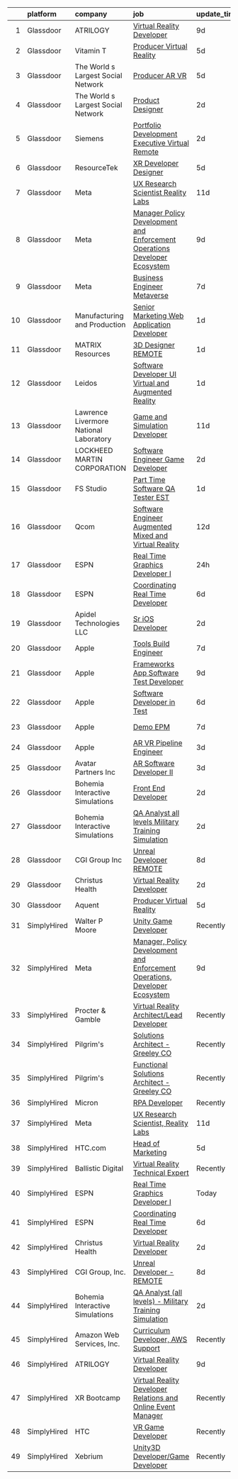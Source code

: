 

|    | platform    | company                                | job                                                                                                                                                                                                                                                                                                                                                                                                                                                                                                                                                                                                                                                                                                                                                                                                                                                                                                                                                                                                                                                                                                                                                                                                                                                                                                                                                                                                                                                                     | update_time   | location           |
|---:|:------------|:---------------------------------------|:------------------------------------------------------------------------------------------------------------------------------------------------------------------------------------------------------------------------------------------------------------------------------------------------------------------------------------------------------------------------------------------------------------------------------------------------------------------------------------------------------------------------------------------------------------------------------------------------------------------------------------------------------------------------------------------------------------------------------------------------------------------------------------------------------------------------------------------------------------------------------------------------------------------------------------------------------------------------------------------------------------------------------------------------------------------------------------------------------------------------------------------------------------------------------------------------------------------------------------------------------------------------------------------------------------------------------------------------------------------------------------------------------------------------------------------------------------------------|:--------------|:-------------------|
|  1 | Glassdoor   | ATRILOGY                               | [Virtual Reality Developer](https://www.glassdoor.com/partner/jobListing.htm?pos=104&ao=1110586&s=58&guid=00000183074304beaa818a328b59faed&src=GD_JOB_AD&t=SR&vt=w&ea=1&cs=1_2ae82aa7&cb=1662274176533&jobListingId=1008094627490&cpc=334ABAF5D42DC775&jrtk=3-0-1gc3k617bjcbc801-1gc3k617uimai800-a7119f71d1a27b94--6NYlbfkN0Coaqwr41TC2LgejnR7Utnytr6GYvK_E0y3WIq7ZdLRae9o-QpJIESlqP3qGLJFeU5vsQmF3Ic_fgJDnP4XcHx4g8cWXgz6e5nwaShTzrgFIhL0GmOP9pMWfKSfFitskYydLkgBCbJaHGGi3Z_RboW1wlAyQfJC3J2dhCh4-GMwJD8BMjFUhvm-9a4WNv7nVF3Q4efYa_Gy634ESwBvObV0YlJkYhqEwVtKkOe7qLlcv56ShGYZDgCiSow3aKVT6Tii8RXdzLOAU5f1W0b8ffcw4ILzQlNccf-lwQUHE1mmngfmG2YDHMZTkyZshhc8H1-i_F4yACjlQ6d6M0zpiyZ4B5-R-oKqKbjSGwO__AFrIVB8fAjs1mjNaXaAp4e9YzSNJmhvxNEAcVQ_hxoaayZMuqHiEUdAkXpnI8XU_1Y5WYyGdMOxND0Uir9lhC_C4PjRf0wlRgQXeL0aUvS6TSAoSj5bkOEHnfxite2ebiPItbqGwKxoklLcSGOdMBB8eH8%3D)                                                                                                                                                                                                                                                                                                                                                                                                                                                                                                                                                                                                      | 9d            | Remote             |
|  2 | Glassdoor   | Vitamin T                              | [Producer   Virtual Reality](https://www.glassdoor.com/partner/jobListing.htm?pos=113&ao=1110586&s=58&guid=00000183074304beaa818a328b59faed&src=GD_JOB_AD&t=SR&vt=w&cs=1_529b752b&cb=1662274176534&jobListingId=1008101206534&cpc=9DC6E4D8324653EE&jrtk=3-0-1gc3k617bjcbc801-1gc3k617uimai800-226bc3a4e640f870--6NYlbfkN0DMrcEu7yrtATojKJA7cEzGQ3FdRGWLh0CZQInL4ECGI6k5tN82kdM0cJmh4vC7GgjiWSHZBRwAxTcEN6KJ61nJKvqQ1Y-3Va_LROxbU4awhpbI8YTQDa5snB2Lu88DanOteUFUUaxMQ3itT08U3gxGD8BK5tkPxsCbvsC-jAz7Y0lycfmtmcK3ptKIzNMTBlBgN6Kh_9cNGtv-X9EK-l26skcsbPBmaSByKFi4Go4NiVZzN3ib0EyQ8yv4uGYtwz8mP19yVkErcaHKyGfjhn3iEdWtRebT4-3lPD9uGwxmjHO6g_f2PXiPw5fbV257Pg50uOjgZxWaEyMhVWMWbNmVlUjpQBDHndkArldmbt7VgeX26WfGUDFaDou5TsJ_qHQCZmdNZHAhhcylCPmcMZASM1G9P-vLyLHHbJy9CYbU_4BjJVC_WdYD8nrz2WUBhnH-TYAlH2Z8-HeDXTKzgYgH0EsvzHPTPOKEjwq4-JL-jw%3D%3D)                                                                                                                                                                                                                                                                                                                                                                                                                                                                                                                                                                                                                            | 5d            | Los Angeles, CA    |
|  3 | Glassdoor   | The World s Largest Social Network     | [Producer  AR VR ](https://www.glassdoor.com/partner/jobListing.htm?pos=114&ao=1110586&s=58&guid=00000183074304beaa818a328b59faed&src=GD_JOB_AD&t=SR&vt=w&ea=1&cs=1_9bc198ce&cb=1662274176534&jobListingId=1008101226191&cpc=9DC6E4D8324653EE&jrtk=3-0-1gc3k617bjcbc801-1gc3k617uimai800-2061b352e049fa60--6NYlbfkN0DSgjPPcnEdvoK3uuxfISLALE6pB1FR7YSHOr_tSg5_QGIhoz_2VqUepdcKLBLI_zS438nBqHt2IVlpEGGOTdbviDWq0ufibl61Hho54JQYd7Ytz99vimrykqntre1xRz6gpptpf5SAyb96IJF6Vdj5Xu24FrqZ7OqaQZ0ru_AEqjywUIQ-pVHZsbQF3Zro43D02l-C7TwH9No5B_TdWGJZGs06ZliqE41GEnHe4Wbe_wTd7g5ltHSoIm073pFJC-cZ_OpBnEnJfaF31dofAlYIPjoWCJMGe6_IXHp2ToCWuH6_X421Qe9VNCrKObpDJgYkKuJ3-AKWGBYFLKOdCcNo3bSxn2uRFHL2uCDPBXIzfVp7FICW4Lbx0P9EioCPwFsSOZxp9any1ZhDjO6Llp2ZO80h9p64cApJk5BqgT8BsboAHzutxKIUM3alNP50eg2Cc6b21GApBLZVs82ejuvrffDUvsw5CWVtQdDZiAoq4mxbpgcu00k8Pxo5rKja8QCwtCOc5awhAot2jRQ8JX143Xd1UwbDCg43Ad-sW2T2iksz1iesnpZKYcDm0UwaIa79Mkongf_tQ30RbRae6LTx)                                                                                                                                                                                                                                                                                                                                                                                                                                                                                                                             | 5d            | Houston, TX        |
|  4 | Glassdoor   | The World s Largest Social Network     | [Product Designer](https://www.glassdoor.com/partner/jobListing.htm?pos=112&ao=1110586&s=58&guid=00000183074304beaa818a328b59faed&src=GD_JOB_AD&t=SR&vt=w&ea=1&cs=1_15f682bc&cb=1662274176534&jobListingId=1008112599844&cpc=82B3195DA92CAF92&jrtk=3-0-1gc3k617bjcbc801-1gc3k617uimai800-b3d15ef42cee080c--6NYlbfkN0DSgjPPcnEdvoK3uuxfISLALE6pB1FR7YSHOr_tSg5_QGIhoz_2VqUepdcKLBLI_zTbR1UYnUQgETXBZs3VGV3fssXZsBX8sT2z0C9Q5-qcBwvZvbc2EDZQFGzAj4guOqukMzRdG9r0DhuoCiLj2vR1xQhCUgxcwBJKCrk71Ljh9kyHywOabeZTQA_QZY5SurMa7XmOrGNyljsKImNfEiUcHiwuy7sZl35LIiqkRphWUOplYGghfAFcpZdycF8bEIgS-7EjR679OTl1CXPfplKsUJXuNXBI9M8v7kQWnxE5afkABCrHXkOSLtwdhp9jXBXR_vMWPWu2peOXkLGv0vXplNmFs7ffVtkI4OKMYrcHBP0-BRsqcPlzfcqdEch-nhdUJGlDLfy8bDz43f4ceGDfzqAqO1Os1uMLez2vek-0-q9yYg6m3OJE8vrWh7x9RHqFYAl4HsqGjlUMHEfar_5xd1AmvAT4bHQViQkIEh60SePN_VZ_Z1JrG5K__AYrcEJhLvRBI5O8IFTNAcFGl-DpJ8GQ8g-xVYjNjHchOeDVnrib2g8z8_syc0fbykb8dBoQoLPtevoUmwacVJjab0HX)                                                                                                                                                                                                                                                                                                                                                                                                                                                                                                                             | 2d            | San Diego, CA      |
|  5 | Glassdoor   | Siemens                                | [Portfolio Development Executive   Virtual Remote](https://www.glassdoor.com/partner/jobListing.htm?pos=129&ao=1136043&s=58&guid=00000183074304beaa818a328b59faed&src=GD_JOB_AD&t=SR&vt=w&cs=1_472201d7&cb=1662274176535&jobListingId=1008111648245&jrtk=3-0-1gc3k617bjcbc801-1gc3k617uimai800-6f3904b9ecfc0b1b-)                                                                                                                                                                                                                                                                                                                                                                                                                                                                                                                                                                                                                                                                                                                                                                                                                                                                                                                                                                                                                                                                                                                                                       | 2d            | Austin, TX         |
|  6 | Glassdoor   | ResourceTek                            | [XR Developer   Designer](https://www.glassdoor.com/partner/jobListing.htm?pos=107&ao=1110586&s=58&guid=00000183074304beaa818a328b59faed&src=GD_JOB_AD&t=SR&vt=w&ea=1&cs=1_4fe18637&cb=1662274176533&jobListingId=1008101557406&cpc=45DC3EB807283E85&jrtk=3-0-1gc3k617bjcbc801-1gc3k617uimai800-072caf7674237d89--6NYlbfkN0DAUWiHVvTL3qSwCPlAGxP_Kyyv6-P4DkM9fZj4wgGgrfYHW_oRckNsoyvUy_uCFBTnj-gxWQMbwZyu9ARnspb5lSdvE56UGWTSNsLhRmHfuYTWj-9hxqZCyITxGQWhSGXFDv_cYkBELCHqlIM5lFGaplZPk184FOE_L81nEOXljzOhTZj5iiaA5i3BVbxg1cwglBBgEsT6ELE46q0Td41O_dsEVES5AmqkRPa9cGcz94CW6ZC4BPFG6XDCE9ueuDDygmHra4EK3NlEE00qrognVRMpV4YES0lwV9DXgpcMrpp8To9M4aqdYOlj1HrynEP4DgnfRbap4TaqIVg0NaKDYkiBt99KFxxupkwg780Xe2hT3BdAvOPZb8jXbqweaWhLwiL65PYyCplTVq_Mc1fviSgWYOBgVH9B0DauF534W9JtkDdTEBxX4p0XXf2EL5RrmZftAhO4ot60auGJE2Fcuy1g8ARt6j2gDAKBZFKRPU6Oboao1WoLUJZdQydie4G4gxGo7r3_ng%3D%3D)                                                                                                                                                                                                                                                                                                                                                                                                                                                                                                                                                                                          | 5d            | Nashville, TN      |
|  7 | Glassdoor   | Meta                                   | [UX Research Scientist  Reality Labs](https://www.glassdoor.com/partner/jobListing.htm?pos=109&ao=1110586&s=58&guid=00000183074304beaa818a328b59faed&src=GD_JOB_AD&t=SR&vt=w&cs=1_da7af55d&cb=1662274176533&jobListingId=1008089729898&cpc=0FE1F5EA2BC84A01&jrtk=3-0-1gc3k617bjcbc801-1gc3k617uimai800-e6ff297dde4b830f--6NYlbfkN0DYl4UJW4r1Vl7FEn6T9F-rD9lpC-0oMJVSiWjK_MGUd8e8cHXcpv6KPyjLHZEfqkV4p65aMquXS419n9PMwHvSklwIhm8vtpIaPWPdmFRsiWk3Yf1o4wuUvNnbfv8i78ltjql3m-Cd79xa4dcW_e5wrtt8aegr5H9yYu95WdwclICKjeT-YxlIaDO7KV_Eca0LgtoK7tiJRyUQ1tpqe_AgkyR_RY8317YPeCSbhY_0L6NZ3yJ8iXRmyxPpgV_pIQyny54-k2gVaLJk81T8QOhxZ-xsFKd64Z8z-DzRWCHnzWS5Ax7WbiZphxxiG29gfJHeuvW6HbeWgZE1kovB_gBLbfyDw2kBNI_MfkN5equD_ene1Xb87wd83ZUUFUtrYcPc4TJMNNXQiVIdp73D5Cu9Mb0LpXD_NxlfVuxRMGvrDm0iLF_EjTtN57hi_0q4HxUGWH0vTDE12qahAODrDQvnIhyX5QVjhKSK5-TGaHteJzc3UiJDps-7R790pD3QPWSwxpeMtfXpKUZzHHQEEOlxi8s86xEDsboSSldIRbyDLP2AUPGUxwLsGNuC-2WVK0IiIonyJjgDil7M8hIXFp26CP5aTzBq4cQ-N8Gug0nUnv8CEq2K8gpVbaFAnccAyXUj2eHNaSKjUd5H8OTyf_wtSEx1rc3y1VUaXVWgo9FJRractI7GlD9mQRNbzwdFr0flGZaTZzBp-AEO-tzWkxX92HOoAykqREFjSeQz3NAWwnpML73pZvcLj0oIwNuf35fC2HJpWrklad3b2-rXMqsNDQknp-dGYitOT0A9n40kXNBmOUkPePLBuZMD4DR0h-Bla9Ma-XKjsdwFOn96O7Kv98iCN9FTB2lcabsZp7pNEBsXfatRwGZoz18IoVrqkGROlS_Rxi0os9BZ27FgRlqDXYrsYQNzHRieHMjbCfcJz_2bKoNocEwbFhkawQp0n5W0aZJ86VVr2k3HGA9E0tz49qfnmmiww4lmDbspaqwCA0pTJoY1HJt7BbctwltLvF8QcMz3DrnUPAO6mgd1u6h3xfI2ac-SRZb5c3yMW8kZjovTESC3-JRQflzTykD4ZDc%3D) | 11d           | Remote             |
|  8 | Glassdoor   | Meta                                   | [Manager  Policy Development and Enforcement Operations  Developer Ecosystem](https://www.glassdoor.com/partner/jobListing.htm?pos=126&ao=1136043&s=58&guid=00000183074304beaa818a328b59faed&src=GD_JOB_AD&t=SR&vt=w&cs=1_86b89d73&cb=1662274176535&jobListingId=1008095386785&jrtk=3-0-1gc3k617bjcbc801-1gc3k617uimai800-7b7cf2be5c2c360b-)                                                                                                                                                                                                                                                                                                                                                                                                                                                                                                                                                                                                                                                                                                                                                                                                                                                                                                                                                                                                                                                                                                                            | 9d            | Remote             |
|  9 | Glassdoor   | Meta                                   | [Business Engineer  Metaverse](https://www.glassdoor.com/partner/jobListing.htm?pos=111&ao=1110586&s=58&guid=00000183074304beaa818a328b59faed&src=GD_JOB_AD&t=SR&vt=w&cs=1_588a00f4&cb=1662274176533&jobListingId=1008098380622&cpc=FA84DF7EA1EC2398&jrtk=3-0-1gc3k617bjcbc801-1gc3k617uimai800-f74c31323406ede6--6NYlbfkN0DYl4UJW4r1Vl7FEn6T9F-rD9lpC-0oMJVSiWjK_MGUd8e8cHXcpv6KPyjLHZEfqkWOcX9hFWx8hBZJ35vVM6gOPhIq3PQwo91r5nRGltgM-tikUBEzlprCWfFNCLGDtOua8yMqQx-wqUgalNXupcKM3JJCce47PW0xPi_cZSXqwe59jZh0RIuz3oUI-lfEKEAK_XLAUMUPtDTEJ4zMq7nTLDQ4UUQmj70Hfot3VU5oRBXlIps14bkcV1-JS7tba4I68UMZvPo0SyYRDd6jrN2R0mcaWM_76Fyf2he7kjbD0HFtkhjmPLHXvj9TCOnWg8YE6hvvVH_dtJoN9ZDefi76XH77w6nawgu0m9U9bxnI2HTTw8bBqCcn0rS60qCh2SnhnLoi9TIpin2izyjpBRKBzRKUIfaEkrWuyLV8x8bgibsIC4y4XmS1J8U2q2PDqSiDEyPtrhV86_khRptfKWHbKMNWb0V6sjNcJYx3YUOCU1zPUdQJEKXULkW5YDVO1udJkwB6mYUXmYibDhpC0sxDR1sNpkZatF0N26JBDtGTrW7HLrzwhcJSiW5wv-j6rBdJ8qx6HLn9RSvk8hTqiYbgM597gfzefmC36_-KimqKvvIEhD8WirlWQWPyStcHNpsmdGE4KMWDzenW3yADgSJgPcVGbSR8gej0y5lKYs2uoCf91WGXKUT_WOHkXBnUKddEYIusz0I-jtSYZAL3EOXZvv3zQ-2SGHG_7Q3UKZ-2zUXT19gSwbMDdXnBci-b7kapJ6roJW0CpkrD5syusGWKDHXSO6puRYRtOBK7xFhYQOeSoTAtbx7g2PWDfkDHBt4a2KJ4xd4FkndhpD0Z6vs17zfF_3M9oVqCUGMf6YXfD6-FGVfapwWy0HRTvU1pZW88z0g__ezvp9SuwIZnERP8oe5hyJkkRdB5XIRZBuunXLtpnbalqDDAKzj5pmvw4oyRZ1FW4LlBUGQQHV1aNMXx_qrPyg1YQQucgTzK1Fk8GrNURaAoE5HEUq62hQNsGy5fa0W4D64-2bE4aSukHMsL)                                                      | 7d            | Los Angeles, CA    |
| 10 | Glassdoor   | Manufacturing and Production           | [Senior Marketing Web Application Developer](https://www.glassdoor.com/partner/jobListing.htm?pos=106&ao=1110586&s=58&guid=00000183074304beaa818a328b59faed&src=GD_JOB_AD&t=SR&vt=w&ea=1&cs=1_382e7e8f&cb=1662274176533&jobListingId=1008114121205&cpc=BFE8C4BF51BDD557&jrtk=3-0-1gc3k617bjcbc801-1gc3k617uimai800-2c45b50f94eb907b--6NYlbfkN0C_4KFwGUINBEH9rnHib4m2ff3vPZ59xxTCDWO3f9-ir6-6B6T1oJoDhQrkLbT1xWA8xalybe9blUQ3L31Ks4qZ9ufpm0E5HGED2R2aeswjBtmFniNot0OXpA4v7qdzytMKHvFv3XC9UhpR4-MXC13ma01NNv1RTzo_UrKNhixkPJPCv_K8w13RKYWv9kysvQRfGdKjphg64R-ZXPpEajoGBt6XgXmE6iQYXFbTyNv0lMFcYojgnbVBfhLRkgRP3dXsZvnYksg0yU6r7-BfChReOaF4w5EJyTFDEh8yMfz_-47-wwqqFQShgY0PPEss317iq_ybe_6xy7OFTast05BWgUhNwD6cBzi8nREVn8N8W_Ae47YREOuIw8gjXN4A07FnFTr2TaLvWXG10RmBUbU0s42U_mwNmvyISl9cVkU7EFM7m9RGIYrvtmM9W5qzYFilso3EHVH8VUPUSg24PxznGN_Y_oAJRASGDCNf00ROHP_l80lWknc9ml3d-5jkhBfYI7R3EM9F1Q%3D%3D)                                                                                                                                                                                                                                                                                                                                                                                                                                                                                                                                                                       | 1d            | Birmingham, AL     |
| 11 | Glassdoor   | MATRIX Resources                       | [3D Designer   REMOTE](https://www.glassdoor.com/partner/jobListing.htm?pos=117&ao=1110586&s=58&guid=00000183074304beaa818a328b59faed&src=GD_JOB_AD&t=SR&vt=w&ea=1&cs=1_ce987228&cb=1662274176534&jobListingId=1008114156820&cpc=9908D8D4413DBB8A&jrtk=3-0-1gc3k617bjcbc801-1gc3k617uimai800-2c0053098b37e20a--6NYlbfkN0De5ppvndiyxA0pMSLQzOe_j9Mra0KF_8EhxTxOKXtZIfhM20E97mGJJkld1Jz77JEq1fQtsCFRdNFQWRLdAciFTVI7ZiclqYIGanYXlNuvyZcjcqfnGKTs95sQY8dkYsocJNeNYlZrZE23g5KMbPnHX-Ow_UcY1LwLtkqu2jWjyI6baNMiSJMpQc_g-WpTPBSRVijU9qO1TLxrXIXKYc5n9GfsaOvy6MM_WkwZesA55Ngvl36Elnmc7VhYhwAXKEoorRY342KXHWxKv76RkYSCYuG-oXXUeWotz1igXFJ1bVXaNfKMmXJjH-IkAXgScQ59CSbQ6sCIur8aeWyaHWnwF9eJrcLDZ5-hA5r3tXUmRcoDI-M2zSxJEZzcuvIhJlAgSUHRCGcoyw8ODsdt3loK3xkz1GlXcyYo-Gae79Z5V8INyn6Q4O5skDa4kWyxlAU5rr4SrcZKK1mvynTWNdVJeMow6O8Wfs7tv9ttlBTeYcgu2OKQW6t6j5nntECroF8Q4N_cydSOhNY1M_CRaqIa01Z3TtwAm5U%3D)                                                                                                                                                                                                                                                                                                                                                                                                                                                                                                                                                                           | 1d            | Dallas, TX         |
| 12 | Glassdoor   | Leidos                                 | [Software Developer   UI  Virtual and Augmented Reality](https://www.glassdoor.com/partner/jobListing.htm?pos=123&ao=1136043&s=58&guid=00000183074304beaa818a328b59faed&src=GD_JOB_AD&t=SR&vt=w&cs=1_85b2f3b1&cb=1662274176535&jobListingId=1008114255121&jrtk=3-0-1gc3k617bjcbc801-1gc3k617uimai800-fe48ed0d03220606-)                                                                                                                                                                                                                                                                                                                                                                                                                                                                                                                                                                                                                                                                                                                                                                                                                                                                                                                                                                                                                                                                                                                                                 | 1d            | Bethesda, MD       |
| 13 | Glassdoor   | Lawrence Livermore National Laboratory | [Game and Simulation Developer](https://www.glassdoor.com/partner/jobListing.htm?pos=124&ao=1136043&s=58&guid=00000183074304beaa818a328b59faed&src=GD_JOB_AD&t=SR&vt=w&cs=1_08f89960&cb=1662274176535&jobListingId=1008088757869&jrtk=3-0-1gc3k617bjcbc801-1gc3k617uimai800-69fb73c5ec4fe4f1-)                                                                                                                                                                                                                                                                                                                                                                                                                                                                                                                                                                                                                                                                                                                                                                                                                                                                                                                                                                                                                                                                                                                                                                          | 11d           | Livermore, CA      |
| 14 | Glassdoor   | LOCKHEED MARTIN CORPORATION            | [Software Engineer   Game Developer](https://www.glassdoor.com/partner/jobListing.htm?pos=122&ao=1136043&s=58&guid=00000183074304beaa818a328b59faed&src=GD_JOB_AD&t=SR&vt=w&cs=1_49168f6f&cb=1662274176535&jobListingId=1008112442385&jrtk=3-0-1gc3k617bjcbc801-1gc3k617uimai800-0ecb384e7b7e80c1-)                                                                                                                                                                                                                                                                                                                                                                                                                                                                                                                                                                                                                                                                                                                                                                                                                                                                                                                                                                                                                                                                                                                                                                     | 2d            | Marietta, GA       |
| 15 | Glassdoor   | FS Studio                              | [Part   Time Software QA Tester   EST](https://www.glassdoor.com/partner/jobListing.htm?pos=121&ao=1136043&s=58&guid=00000183074304beaa818a328b59faed&src=GD_JOB_AD&t=SR&vt=w&cs=1_a73848f7&cb=1662274176535&jobListingId=1008114258313&jrtk=3-0-1gc3k617bjcbc801-1gc3k617uimai800-de977b9364c57902-)                                                                                                                                                                                                                                                                                                                                                                                                                                                                                                                                                                                                                                                                                                                                                                                                                                                                                                                                                                                                                                                                                                                                                                   | 1d            | Remote             |
| 16 | Glassdoor   | Qcom                                   | [Software Engineer   Augmented  Mixed and Virtual Reality](https://www.glassdoor.com/partner/jobListing.htm?pos=127&ao=1136043&s=58&guid=00000183074304beaa818a328b59faed&src=GD_JOB_AD&t=SR&vt=w&cs=1_435c9c65&cb=1662274176535&jobListingId=1008086104832&jrtk=3-0-1gc3k617bjcbc801-1gc3k617uimai800-f92fa02f8e93d358-)                                                                                                                                                                                                                                                                                                                                                                                                                                                                                                                                                                                                                                                                                                                                                                                                                                                                                                                                                                                                                                                                                                                                               | 12d           | San Diego, CA      |
| 17 | Glassdoor   | ESPN                                   | [Real Time Graphics Developer I](https://www.glassdoor.com/partner/jobListing.htm?pos=119&ao=1136043&s=58&guid=00000183074304beaa818a328b59faed&src=GD_JOB_AD&t=SR&vt=w&cs=1_f787a96b&cb=1662274176534&jobListingId=1008115460640&jrtk=3-0-1gc3k617bjcbc801-1gc3k617uimai800-877d23318fd1bacd-)                                                                                                                                                                                                                                                                                                                                                                                                                                                                                                                                                                                                                                                                                                                                                                                                                                                                                                                                                                                                                                                                                                                                                                         | 24h           | Bristol, CT        |
| 18 | Glassdoor   | ESPN                                   | [Coordinating Real Time Developer](https://www.glassdoor.com/partner/jobListing.htm?pos=101&ao=1110586&s=58&guid=00000183074304beaa818a328b59faed&src=GD_JOB_AD&t=SR&vt=w&cs=1_4e9eb8be&cb=1662274176532&jobListingId=1008099703471&cpc=F4CC4721A073827F&jrtk=3-0-1gc3k617bjcbc801-1gc3k617uimai800-ec9ac00aa93ed0f3--6NYlbfkN0DAFTyt7pbDCC2JPO79CSdi1dIb81yjczP5qsKcZIxgiYm3-7g-689Ur9xqU8QiYHWliOuVcqmIqya8WKhFVpfsAWydClIqn2uJCpDZjiJkYEjQ32E-XlvrPlmCHWl4NF0AMVA6JhRjwdQ3OTqmDHOlOE0dorIN8T6Gshc0YMpukya8rNC_tknWlG2eHBMlcl-a66MK2tRnGaFtR9UV90KK5xImz4RdDY2EFBbZ38J-eJXnU9fYCcthGhpF0y963kyaWbwpUk2wSPxOWTfFp0nGl54_l4wnDfn-v0Wiz5s5VvvC80uWXIE9gsehCZyBs4h2n18xFT7QWq4UVHZEcKCZkMuja0E4yqVOgGpK8ee9VRLG1hkvsKwl12w56gIAfyE7IAC65CI3c2rb1jriDtulXIgzMLgD3ED72jqRTP6e1RakreMRPGxZwCjFhhzb-bc%3D)                                                                                                                                                                                                                                                                                                                                                                                                                                                                                                                                                                                                                                                                    | 6d            | Bristol, CT        |
| 19 | Glassdoor   | Apidel Technologies LLC                | [Sr  iOS Developer](https://www.glassdoor.com/partner/jobListing.htm?pos=118&ao=1110586&s=58&guid=00000183074304beaa818a328b59faed&src=GD_JOB_AD&t=SR&vt=w&ea=1&cs=1_c369926d&cb=1662274176534&jobListingId=1008111153954&cpc=2CAED5C921A5F994&jrtk=3-0-1gc3k617bjcbc801-1gc3k617uimai800-5adde3fe28422df8--6NYlbfkN0C-xuqgdbktDILJoi_o42Ntwte-sxNwJl4lq25EOjgqY1VgCmQAJBSmm_5alIQ5Xlv6vRIrM6jeMdCJgiLvlgXl--tmNwq1Svzi_jF5gBXC6qjOMKILdVYsq4Arn-A7LHw5T4eqbqdfg-pcC8w9e-Qy5YSyLOJh__g3dTCXAekLpTfu1RrXpJ79g8xjRFacfW2-4O7_F0IcgpZ3n6uRwgnBnv3SRCbhJMVfegO9KnECGU-H0Dw-eLALQnESNkRHDtb591f79FRnuxf6jTl_Sm6BaXeoCv1Q0SjMGhpnK9Sw4zFW37kIe8Qkqgbjbl8OVLIuTI_kXRqWAQk9HBn6JvwUZRclppDBqS9mmAObqb2TU4fx0qqyiM9jyd6eSZEGVCR5JIZy0IJFoylNUpkaXrJin2dvvVUqDahC_0SDfTVK3PakJX-VPQag8_3NPYFlTjV4B26_i6lvA0UsNkNjqlYKeA0YlfoAebRIPUeKouOUXsaileMuyARobLtYGIXQvvA%3D)                                                                                                                                                                                                                                                                                                                                                                                                                                                                                                                                                                                                              | 2d            | Remote             |
| 20 | Glassdoor   | Apple                                  | [Tools Build Engineer](https://www.glassdoor.com/partner/jobListing.htm?pos=115&ao=1110586&s=58&guid=00000183074304beaa818a328b59faed&src=GD_JOB_AD&t=SR&vt=w&cs=1_d5cd6fa6&cb=1662274176534&jobListingId=1008098069528&cpc=F41FEAB56D215062&jrtk=3-0-1gc3k617bjcbc801-1gc3k617uimai800-0fc2741f189404ae--6NYlbfkN0BvKrLyj5gPmtZO9T8euul8TCxuuKNOtzRJOomxnwSEodTz2Bc-sPZlbtkML8D-m4qRTKfwrsJjWmzsAwl5SIsrGfJ6G-2dwcCctO3GvbyLWosdIgObV7X6AAPRpPnCB8ezhz6pB1I-EuQm_ST7GixtvdII3y23KGPXOld1vnjOYmPE8t9Lc5pTvlpPDLWKtCgyMZmHufTsU8UeR4JVJZ8jAqMEE5G94mVVjaOVQ12UrJNHVuCTTx2SSi8iaBKU8o2-jNscoBE3jrpgXRM7GRx3BjH4WpGqgx-uN0TRIO9--_qQdS-QgLEZ9cTy-4YYZIv9PvyI404uN4039mcGDptnpsdKlChy1T-Ec0OsqgFmLR2xmpZT5vQx5GH6_9ALUhEQ9ku1viiCKy-Z3jpnxEzG6AzVlAAreuraZm9xts-_JxsVaqAsgjSDNzjXKKXroKLJyeokipKiF4_kTop9VVheB_8mh0bjSxVfo6iTdA3CB4Z_dwjLXI3blzksl9sFDHckoA-oQs5aAYVq_TIkdzNJBmLQjQTBykvykEQt5z7cX4cC-H9tNghkYGf3R0Vtl_W-VDGANYBfh3VzGf1Pt5SSTkJ8FXVg4htWQCUZHT5thZ9JHBWKQeb-YpTOpKjxokAHu98scS6jxZniOA_P37K_e531j_C59Uc8U19Qv-3l6irUPVfevICF08pJUg85CadvsAt0gfDKcEeiACmVPkLBt-cuHTziNFpuk8yYN-CDFLC0mfVXOu_T466BCdX2d2M8eVpGHAjtX3U5DFagL1FYRbVaOxe8fgfEIa26SPWkPWh7ew4WL-ghYMUMfmzwjQKw1npXQF30CUzSmg4yV9PbsTT5b-0W9jFAFZ-fCXU13KvVCmOiLouGeTM249WhcqwUwy_deiJ03S0NMu1Da5QQzGoCqFY-wdbyLUzUHre2xwYTBt3GMbagsqVBGtMVVCk%3D)                                                                                                                                                | 7d            | Boulder, CO        |
| 21 | Glassdoor   | Apple                                  | [Frameworks App Software Test Developer](https://www.glassdoor.com/partner/jobListing.htm?pos=128&ao=1136043&s=58&guid=00000183074304beaa818a328b59faed&src=GD_JOB_AD&t=SR&vt=w&cs=1_c774117e&cb=1662274176535&jobListingId=1008095569575&jrtk=3-0-1gc3k617bjcbc801-1gc3k617uimai800-08fcab7ba507e89f-)                                                                                                                                                                                                                                                                                                                                                                                                                                                                                                                                                                                                                                                                                                                                                                                                                                                                                                                                                                                                                                                                                                                                                                 | 9d            | Cupertino, CA      |
| 22 | Glassdoor   | Apple                                  | [Software Developer in Test](https://www.glassdoor.com/partner/jobListing.htm?pos=110&ao=1110586&s=58&guid=00000183074304beaa818a328b59faed&src=GD_JOB_AD&t=SR&vt=w&cs=1_e2e22d18&cb=1662274176533&jobListingId=1008098776224&cpc=AC285F3A3ECA6BB0&jrtk=3-0-1gc3k617bjcbc801-1gc3k617uimai800-e286a9c4103629d1--6NYlbfkN0BvKrLyj5gPmtZO9T8euul8TCxuuKNOtzRJOomxnwSEodTz2Bc-sPZlbtkML8D-m4oM6chSMNtPauCYwbFf1n_EBGg8V5Gb5rzvllvaSF2isnCJLEgagIvIlUQoaOg6WMdd9Yu5KnetQYCJKTqPDdGHnLUypU0thi9dn9nmhdFBHueszmUt8w4M9HycX2GzSOSoriawFmQy4eDxv7dqT2LsUed2OGOrF3Hspc2PDn3utEz-YlfGrPB3JOR6ns6Fe7zzjxzgGJJTQb1CWssaD7gkqGAwYveOhXJML2EPM7gq2CeOSKw5DyMgIF5PzOnP3YGj0lgoGktJz8-GWH-1S3cdOc1vjGv8AbkmelaCO3K8nn_8amtag9gK_bwrKEqUctoT9QSwRy5UrGNr9RpOnjHLMNdCj1F2vx2QDwctOzsxgSwRV5DIDJl_Ra6b-SMyasrXAKfgL-SjVg-AZFCNfHjySZk041TpLrYQIvfFGu7SIx7mkKKcH_k57eb91p43KrkZN2EhtdtFos2qabDVapqE0fLdMNV9Mkd2F-uSerrxJ4GnEUn8PUumUe6QStQiyTtcfL1cfMAyI-Ui_NIV53inuL7WvsU6gcjCphpFRY9HOwNxYkfaP4uPfsSsg3xjpDm_vYUw6Taj8BJOXRSpBWw5lU4peny69zOF4AjDwjDAaGh2WjS1aZcAic0HEQYG26YxSb_s2vgh1PCEt0QqJ7HyAzFhlBPCulV_FPB_6AkmkqEhBiO2Gb4OPp8O8u4NmBUlzkbtaoasJ089D4HEZGRg13rtBZWjiThoIALfmqneWltNRgip4cgXccGLBsDwKom0JiTxt2LReBBkHjRG7l1As9fP-KSQSgB79UguoHC4hNAV0SmfWdtvgkRCQqdUHaWoCMmQcB_zHmT1ezLK0AuTPsvsRHEJxUcru_zh_R2vNievgGvpna7HtdIc6W1B6N5vwHmrb4XrEMtkmtkwCmR9)                                                                                                                        | 6d            | Boulder, CO        |
| 23 | Glassdoor   | Apple                                  | [Demo EPM](https://www.glassdoor.com/partner/jobListing.htm?pos=130&ao=1136043&s=58&guid=00000183074304beaa818a328b59faed&src=GD_JOB_AD&t=SR&vt=w&cs=1_123eda69&cb=1662274176536&jobListingId=1008098176029&jrtk=3-0-1gc3k617bjcbc801-1gc3k617uimai800-f70d1beeda9bdb4a-)                                                                                                                                                                                                                                                                                                                                                                                                                                                                                                                                                                                                                                                                                                                                                                                                                                                                                                                                                                                                                                                                                                                                                                                               | 7d            | Cupertino, CA      |
| 24 | Glassdoor   | Apple                                  | [AR VR Pipeline Engineer](https://www.glassdoor.com/partner/jobListing.htm?pos=116&ao=1110586&s=58&guid=00000183074304beaa818a328b59faed&src=GD_JOB_AD&t=SR&vt=w&cs=1_b2681c42&cb=1662274176534&jobListingId=1008105396645&cpc=AC285F3A3ECA6BB0&jrtk=3-0-1gc3k617bjcbc801-1gc3k617uimai800-c9ac99f385a34465--6NYlbfkN0BvKrLyj5gPmtZO9T8euul8TCxuuKNOtzRJOomxnwSEodTz2Bc-sPZlbtkML8D-m4rJEUgS2vPkgOVI7njqcyrxX869DpGye6ixWwn10iahY1e7v0vW0_yEUbkFwIQL54u2pH-wLan3uP1QN0-cDeLNaBnyjyJWVWVGubk5DmRA8FrPlJmUTSc27BHyznZKT138RcAle1e44DO8knCfn6_tYjG8HYXc6pu8wOcxg2eEOsec6hqRUi2pgAqPsYLPovcDgXRl4djGgezmBY-U2zKErMOKxgIumeo-indgT7eZ-0efPRPYhjRr5DyaErK6HGqLRRXbpYCnlk_NWm_6f2nSl0bjyzmh6P97y-V1tEPN7WsfZrcYOxGpeOPpxDOTV_APWitzUy_MEb6BqG_wix526ED6_2dJAib1twXS7iIa2AV2Ya6BWaY6vr9X-4GoBjeCROYuAFShbRGJNPl7GVBYc-KjnQaOzFODB7BqEJ8IefvBLquX42j6AclYcfb-eckUj0zhtX1po24ZAbAHE4afIGgQ4tfE6BXNU5bPTLexgNE5O933wPXsr-zoHZ6LwfI0xYHvjXJO3CJ7hhG0DrceXdnw_ptHuUKNE7mMmMnv95TPcSj_fK_Ag-ZBE0ivX9p2fVebspbdFKM7yNRlbjLOITv1MBtXCrRDsqGClUtJV-uqExw2KghFO99AM8xyDZwgRCrhNr6um3sV95jMdYzgrs2a8-QuCMU7ZI6qLiIc07flpjPymVnm3c_AWsSuaUTUtUkAT8gcbc--DBqjNXuPVCKNa4nnrlqPHVkRohhQcZ1vGhINh-n1dv8gCsMCp1OfY9uTDCOooyzbtePd0a22GvCPgsjYRtntijtwxinwvf6wknGVRHmiz89zGYCKXnyg0mtQxk6pTeIKA1e9Qm0ggKKT9ozpxabbE9CumkRwHI8xiN5AvK42JX7fdgyC9dohGHiogJovVg%3D%3D)                                                                                                                               | 3d            | Boulder, CO        |
| 25 | Glassdoor   | Avatar Partners  Inc                   | [AR Software Developer II](https://www.glassdoor.com/partner/jobListing.htm?pos=105&ao=1110586&s=58&guid=00000183074304beaa818a328b59faed&src=GD_JOB_AD&t=SR&vt=w&ea=1&cs=1_3fcf4674&cb=1662274176533&jobListingId=1008106665313&cpc=A0637F14311B9419&jrtk=3-0-1gc3k617bjcbc801-1gc3k617uimai800-e7104cb7571e10bd--6NYlbfkN0CSE3POay3L6XNXi0aipSscdc1Zs2V3vZI2w3p7sV-Wv_VoR-XsUxX86YfQ56zr2X2DaYELFy_C3wUXcLlSNQY5XhgcS-qb-mOfK5GZmOQEQaCEWWGF4p6F_FMb-3_kziIFa6OePOYEvUBuJ-qJs-wjHE-bkIxGqY7SQZGqOKMNDw4LScBAKRt_vIAGn7gMza2B7mYdaAzH0p5-cevW19Ci_MClkQSaXRsGWwNIdzPPxqBbkJs5I6q7X_fnUZDLkB6mkuXiSavNxq8Zov8WZNZHflReelFnx7hBBlL4GXH_vin-NezbrNk9lTUZqOl9LpdmYz7ZHfnExuhXzGfy7eFwEz4weJWs-bDaJsivzynok4OXulF-7P37uXpafoo3MmPYYIiVpTOqSyIYeKzCDrAsgm3CEFDFFqkJPaTPy9HkugFTksxXE3YAsnmUY0P36qdw2_99F89nWYpqyqhWVcSr6tl8aJnO5oPrqNxiG8iX4xNNJcMc6MpKQ9vR9DB0pZw%3D)                                                                                                                                                                                                                                                                                                                                                                                                                                                                                                                                                                                                       | 3d            | Remote             |
| 26 | Glassdoor   | Bohemia Interactive Simulations        | [Front End Developer](https://www.glassdoor.com/partner/jobListing.htm?pos=125&ao=1136043&s=58&guid=00000183074304beaa818a328b59faed&src=GD_JOB_AD&t=SR&vt=w&ea=1&cs=1_9b4119bf&cb=1662274176535&jobListingId=1008111645858&jrtk=3-0-1gc3k617bjcbc801-1gc3k617uimai800-236e3e0918ff211d-)                                                                                                                                                                                                                                                                                                                                                                                                                                                                                                                                                                                                                                                                                                                                                                                                                                                                                                                                                                                                                                                                                                                                                                               | 2d            | Pittsburgh, PA     |
| 27 | Glassdoor   | Bohemia Interactive Simulations        | [QA Analyst  all levels    Military Training Simulation](https://www.glassdoor.com/partner/jobListing.htm?pos=120&ao=1136043&s=58&guid=00000183074304beaa818a328b59faed&src=GD_JOB_AD&t=SR&vt=w&ea=1&cs=1_7555d00a&cb=1662274176534&jobListingId=1008111645839&jrtk=3-0-1gc3k617bjcbc801-1gc3k617uimai800-f25bbe75fe94db93-)                                                                                                                                                                                                                                                                                                                                                                                                                                                                                                                                                                                                                                                                                                                                                                                                                                                                                                                                                                                                                                                                                                                                            | 2d            | Orlando, FL        |
| 28 | Glassdoor   | CGI Group  Inc                         | [Unreal Developer   REMOTE](https://www.glassdoor.com/partner/jobListing.htm?pos=102&ao=1110586&s=58&guid=00000183074304beaa818a328b59faed&src=GD_JOB_AD&t=SR&vt=w&cs=1_209196d8&cb=1662274176532&jobListingId=1008097987684&cpc=0EE938385DA0F52C&jrtk=3-0-1gc3k617bjcbc801-1gc3k617uimai800-ec9ad45c03afa84f--6NYlbfkN0CmPt6JXytAhZscz-5ZOP53MMQ49Xi4hmwETo1lvmuAlevjIw8jJ3AlvntJkfy64jV-a8p880wul0_hmZxElf7lxMX09lWTPrZNQ_sXWEEInd51WZYc_TUysY6-q37lTUfJ-jhsi6zjsYqyBmVVDi1d7MYEZd7If6p_lS93NPpOFBF2iiYYhmBFD_-kv_A97O-kuTVR7YznPb8z--H093gCUpJEYZso4aWr6ssbPqeIrYqSli3Jq_6JOMCVUliR8nmIVIr0qNoApzuDuX1dX5zyoDwUeLZmsD6fE0idhh-0vIWdPyIZqxEN6ZMenIKb9E8JBc1T7_LKuMRoHak04E7kEtqjvZf--A4KT98DNOaO3ofWv3TenZ6z1c6YOQQ5oHz_VTgL5LgisIoR2glUCqViZjHaBuFXZ__If1SUykC6lcksw54PwIiAPqtmNLU2MWQDf6a2qqp8ptKvJcVoe3FkWi3H6Y5BKABWNYtrXfVL0ODysBS7KqVoIsEZdQ94ZLY7IfQTrIcJ7EhWXzy0dTQrJbxuysFsZ4y-s23MiN7hVQ%3D%3D)                                                                                                                                                                                                                                                                                                                                                                                                                                                                                                                                                             | 8d            | Jacksonville, FL   |
| 29 | Glassdoor   | Christus Health                        | [Virtual Reality Developer](https://www.glassdoor.com/partner/jobListing.htm?pos=103&ao=1110586&s=58&guid=00000183074304beaa818a328b59faed&src=GD_JOB_AD&t=SR&vt=w&cs=1_43f330f8&cb=1662274176533&jobListingId=1008109636495&cpc=B076152010A3B66C&jrtk=3-0-1gc3k617bjcbc801-1gc3k617uimai800-7532e83fd44a413e--6NYlbfkN0DJ9JRso26i2D4tQcfl1gtFXJkAeNCKWTrBM27lH9GOblpLlfXdLf9Oa44B845qjcfg9EnfdyU5JUoPPudWc5vZTOrT9P57j4xw7V0eiNlNbZ9YwZY4lvNNJ3z_87j3twfBIEBy-p9_urdH41yj96TxS3thBE-u50c2zijZRekBzZWHQEKorsRTmgoy8qh65FWsas1_wp1FKVbRfjpHW3jleXSMdNiXgum7lL7XMClJoXPzfoNcDyRQOga217NhVwKLOKKqX9klNH-rPcciSlNSxPxgBXsP3boxj1hn6CSMRiFwbAlXOC7GXix0HxynbdkwOqt810asIJrIf9ulhJ514rAWKA78Wz7_4JeR2hmSGyDV7k-yO1lAMU_o7QkcAbPDWzLEoS4HpCRqlLHteFQvz0DwUDud4irfNetlb2BgKWwwpUO-qJgjRw7vSzWaW-59epf3rOpZ8JM-ygZf_fV71toa_MkjfhU6NeMccVVhNy0no1m7folzRqweHVdL6R7HhQZ17ScRhisO6HNtR1nZtSSEDmMMO_oP4vvRtKxTkA%3D%3D)                                                                                                                                                                                                                                                                                                                                                                                                                                                                                                                                                             | 2d            | Irving, TX         |
| 30 | Glassdoor   | Aquent                                 | [Producer   Virtual Reality](https://www.glassdoor.com/partner/jobListing.htm?pos=108&ao=1110586&s=58&guid=00000183074304beaa818a328b59faed&src=GD_JOB_AD&t=SR&vt=w&cs=1_21ba2121&cb=1662274176533&jobListingId=1008101274368&cpc=32EE424DE2B657EB&jrtk=3-0-1gc3k617bjcbc801-1gc3k617uimai800-a9269d060e8c66f2--6NYlbfkN0DMrcEu7yrtATojKJA7cEzGQ3FdRGWLh0CZQInL4ECGI9gD0Wolx9R2v-Aex0-GK05lHQ-I5MrpZeZV2eupIfLlLpkq4qimMVI7jlwpTgczIUP7ZFKa_khBcAFA1VN4uoGg-Jd7g195VwStDFyUcm7WM_0BDTxk-tea2mT1A1oJhlWQpWd8paVxCQUL89MLdqY0uyg9PBUIuQCu8Zy18GtQ-_0qi18lAzO9ON2ZIPRxE__c3lJ4FzUhrNlKJRRxIzmjCjltjbjuCqI4nAMItNPJFo9TEF_7k_9VJl_0q-2h6WQ3EucnLY-rCk6DCwSUcZqDqEFDoEADN7auDTTK0wbX3Rvq3ExFCYjFJsjkrK4jKj6iTAEDl0rA_ujq-Hhi7eRw-MZxWsoYr19Dxu19O3RLVh_PKVeCzN789gawsXG0GZPC7VrHoRFbFS7x2xQ1zNMvEWAPf8Jp1A%3D%3D)                                                                                                                                                                                                                                                                                                                                                                                                                                                                                                                                                                                                                                                            | 5d            | Los Angeles, CA    |
| 31 | SimplyHired | Walter P Moore                         | [Unity Game Developer](https://www.simplyhired.com/job/jqYAqOprc9rJCX1k6rFNrMcWmI6Qy6yPAX4n3K0UVem5zud4HP76pA?q=virtual+reality+developer)                                                                                                                                                                                                                                                                                                                                                                                                                                                                                                                                                                                                                                                                                                                                                                                                                                                                                                                                                                                                                                                                                                                                                                                                                                                                                                                              | Recently      | Houston, TX        |
| 32 | SimplyHired | Meta                                   | [Manager, Policy Development and Enforcement Operations, Developer Ecosystem](https://www.simplyhired.com/job/1QHTpJDbYjZh65NW7BLyw7piaRKCTLd3bNbulwULb4GCChRVvc2qMA?q=virtual+reality+developer)                                                                                                                                                                                                                                                                                                                                                                                                                                                                                                                                                                                                                                                                                                                                                                                                                                                                                                                                                                                                                                                                                                                                                                                                                                                                       | 9d            | Remote +1 location |
| 33 | SimplyHired | Procter & Gamble                       | [Virtual Reality Architect/Lead Developer](https://www.simplyhired.com/job/ozw_teaUirzci8ByWJu9iJSHaYKMrV4oho_I6L3xx-RWfhmJLo4BAw?q=virtual+reality+developer)                                                                                                                                                                                                                                                                                                                                                                                                                                                                                                                                                                                                                                                                                                                                                                                                                                                                                                                                                                                                                                                                                                                                                                                                                                                                                                          | Recently      | Cincinnati, OH     |
| 34 | SimplyHired | Pilgrim's                              | [Solutions Architect - Greeley CO](https://www.simplyhired.com/job/EfMRj-Xa7aJr1ReEDQLYQrlyZ_1A8XloYpM9Q11wBOfoghugOzfrYA?q=virtual+reality+developer)                                                                                                                                                                                                                                                                                                                                                                                                                                                                                                                                                                                                                                                                                                                                                                                                                                                                                                                                                                                                                                                                                                                                                                                                                                                                                                                  | Recently      | Galeton, CO        |
| 35 | SimplyHired | Pilgrim's                              | [Functional Solutions Architect - Greeley CO](https://www.simplyhired.com/job/QLYEkAqR57OOV_HGl8ok5kLzP0YEA1GqB7xw0JF0YAFmeuOX07UNjA?q=virtual+reality+developer)                                                                                                                                                                                                                                                                                                                                                                                                                                                                                                                                                                                                                                                                                                                                                                                                                                                                                                                                                                                                                                                                                                                                                                                                                                                                                                       | Recently      | Galeton, CO        |
| 36 | SimplyHired | Micron                                 | [RPA Developer](https://www.simplyhired.com/job/92-jeZmJuqqHYH2c08NUxh1SSHHFZMf1s1ptUha3qDwuFvoeyXbSyA?q=virtual+reality+developer)                                                                                                                                                                                                                                                                                                                                                                                                                                                                                                                                                                                                                                                                                                                                                                                                                                                                                                                                                                                                                                                                                                                                                                                                                                                                                                                                     | Recently      | Boise, ID          |
| 37 | SimplyHired | Meta                                   | [UX Research Scientist, Reality Labs](https://www.simplyhired.com/job/HdbrqTedWcU9RrkjPWszDG-qgXh6HMf1dYbFi_aqVLcrXIXkyTj5OQ?q=virtual+reality+developer)                                                                                                                                                                                                                                                                                                                                                                                                                                                                                                                                                                                                                                                                                                                                                                                                                                                                                                                                                                                                                                                                                                                                                                                                                                                                                                               | 11d           | Remote             |
| 38 | SimplyHired | HTC.com                                | [Head of Marketing](https://www.simplyhired.com/job/Xlq24UJL1UVQHrohvKLJ3hVhkR5IPlTAclX_v4wtxleyQYhC4FLWQg?q=virtual+reality+developer)                                                                                                                                                                                                                                                                                                                                                                                                                                                                                                                                                                                                                                                                                                                                                                                                                                                                                                                                                                                                                                                                                                                                                                                                                                                                                                                                 | 5d            | Remote             |
| 39 | SimplyHired | Ballistic Digital                      | [Virtual Reality Technical Expert](https://www.simplyhired.com/job/3_Z9PvPR1KdAK9FvakgJUX5eoOunP3Vdusvs2xDkQg0VEPa7Ew4k8g?q=virtual+reality+developer)                                                                                                                                                                                                                                                                                                                                                                                                                                                                                                                                                                                                                                                                                                                                                                                                                                                                                                                                                                                                                                                                                                                                                                                                                                                                                                                  | Recently      | Williamsburg, VA   |
| 40 | SimplyHired | ESPN                                   | [Real Time Graphics Developer I](https://www.simplyhired.com/job/x7IK8Ixv5020S-BU9jwmAg79F86XW2gUR7rXFrkauPaPqNq7dqsQ1g?q=virtual+reality+developer)                                                                                                                                                                                                                                                                                                                                                                                                                                                                                                                                                                                                                                                                                                                                                                                                                                                                                                                                                                                                                                                                                                                                                                                                                                                                                                                    | Today         | Bristol, CT        |
| 41 | SimplyHired | ESPN                                   | [Coordinating Real Time Developer](https://www.simplyhired.com/job/-8CAxfo-_X2hnfOKnlLBZBLekvMNzuSy6OX9-jybOqNu8SpBjVSDDw?q=virtual+reality+developer)                                                                                                                                                                                                                                                                                                                                                                                                                                                                                                                                                                                                                                                                                                                                                                                                                                                                                                                                                                                                                                                                                                                                                                                                                                                                                                                  | 6d            | Bristol, CT        |
| 42 | SimplyHired | Christus Health                        | [Virtual Reality Developer](https://www.simplyhired.com/job/2f_PtQgPRCUSDTbuKAE-pGVNrpMX5K1kf8b5QehmkvMx5zFbik2y9g?q=virtual+reality+developer)                                                                                                                                                                                                                                                                                                                                                                                                                                                                                                                                                                                                                                                                                                                                                                                                                                                                                                                                                                                                                                                                                                                                                                                                                                                                                                                         | 2d            | Irving, TX         |
| 43 | SimplyHired | CGI Group, Inc.                        | [Unreal Developer - REMOTE](https://www.simplyhired.com/job/yfA-Wz7T_u5tpXPgc83dQVX2xRNEF5H55mI1oS1SWW4wl3Z9_LneFA?q=virtual+reality+developer)                                                                                                                                                                                                                                                                                                                                                                                                                                                                                                                                                                                                                                                                                                                                                                                                                                                                                                                                                                                                                                                                                                                                                                                                                                                                                                                         | 8d            | Jacksonville, FL   |
| 44 | SimplyHired | Bohemia Interactive Simulations        | [QA Analyst (all levels) - Military Training Simulation](https://www.simplyhired.com/job/S23w6ULvCoD3Isilyr5xYfgj6NJFLBu2-VlKHhg9f-UqMCYUCv2Fqg?q=virtual+reality+developer)                                                                                                                                                                                                                                                                                                                                                                                                                                                                                                                                                                                                                                                                                                                                                                                                                                                                                                                                                                                                                                                                                                                                                                                                                                                                                            | 2d            | Orlando, FL        |
| 45 | SimplyHired | Amazon Web Services, Inc.              | [Curriculum Developer, AWS Support](https://www.simplyhired.com/job/VJ2mxpB_C3RiZ9WEdGHt_L8L7tDgh2uUlbSQc1Inzt2mb5hjGzhRXQ?q=virtual+reality+developer)                                                                                                                                                                                                                                                                                                                                                                                                                                                                                                                                                                                                                                                                                                                                                                                                                                                                                                                                                                                                                                                                                                                                                                                                                                                                                                                 | Recently      | Remote             |
| 46 | SimplyHired | ATRILOGY                               | [Virtual Reality Developer](https://www.simplyhired.com/job/l39wUgUo6OUwSsuPvaVxf1gLaE5FuHcyqVHUxx5YQGwg_Eml0Sof_g?q=virtual+reality+developer)                                                                                                                                                                                                                                                                                                                                                                                                                                                                                                                                                                                                                                                                                                                                                                                                                                                                                                                                                                                                                                                                                                                                                                                                                                                                                                                         | 9d            | Remote             |
| 47 | SimplyHired | XR Bootcamp                            | [Virtual Reality Developer Relations and Online Event Manager](https://www.simplyhired.com/job/mCET7HO2lCRjR3lyagUhfHAm_YLwOyEynvKiC74KvveoAO47oHkLeQ?q=virtual+reality+developer)                                                                                                                                                                                                                                                                                                                                                                                                                                                                                                                                                                                                                                                                                                                                                                                                                                                                                                                                                                                                                                                                                                                                                                                                                                                                                      | Recently      | Remote             |
| 48 | SimplyHired | HTC                                    | [VR Game Developer](https://www.simplyhired.com/job/2pf63Ve6Gqz-fUtg9Xn9cnNmf2QO-7qlhrgvte6sKYdT-r1244ZvKA?q=virtual+reality+developer)                                                                                                                                                                                                                                                                                                                                                                                                                                                                                                                                                                                                                                                                                                                                                                                                                                                                                                                                                                                                                                                                                                                                                                                                                                                                                                                                 | Recently      | United States      |
| 49 | SimplyHired | Xebrium                                | [Unity3D Developer/Game Developer](https://www.simplyhired.com/job/YuUbm78xBqflz-omGH2qI3qNYNDhQatwxs8NlQ5gujkRGKlVBxr80Q?q=virtual+reality+developer)                                                                                                                                                                                                                                                                                                                                                                                                                                                                                                                                                                                                                                                                                                                                                                                                                                                                                                                                                                                                                                                                                                                                                                                                                                                                                                                  | Recently      | San Jose, CA       |